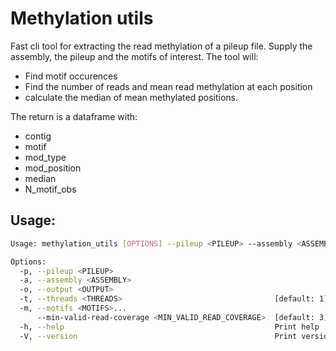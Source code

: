 # Methylation utils

Fast cli tool for extracting the read methylation of a pileup file. Supply the assembly, the pileup and the motifs of interest. The tool will:
 - Find motif occurences
 - Find the number of reads and mean read methylation at each position
 - calculate the median of mean methylated positions.

The return is a dataframe with:
 - contig
 - motif
 - mod_type
 - mod_position
 - median 
 - N_motif_obs


## Usage:
```bash
Usage: methylation_utils [OPTIONS] --pileup <PILEUP> --assembly <ASSEMBLY> --output <OUTPUT> --motifs <MOTIFS>...

Options:
  -p, --pileup <PILEUP>                                    
  -a, --assembly <ASSEMBLY>                                
  -o, --output <OUTPUT>                                    
  -t, --threads <THREADS>                                  [default: 1]
  -m, --motifs <MOTIFS>...                                 
      --min-valid-read-coverage <MIN_VALID_READ_COVERAGE>  [default: 3]
  -h, --help                                               Print help
  -V, --version                                            Print version

```
